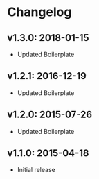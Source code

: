 # Changelog

## v1.3.0: 2018-01-15

- Updated Boilerplate

## v1.2.1: 2016-12-19

- Updated Boilerplate

## v1.2.0: 2015-07-26

- Updated Boilerplate

## v1.1.0: 2015-04-18

- Initial release

